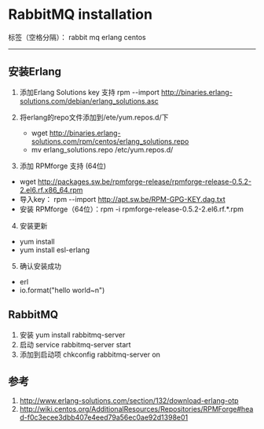 # RabbitMQ installation

标签（空格分隔）： rabbit mq erlang centos

---

##  安装Erlang

 1. 添加Erlang Solutions key 支持
    rpm --import http://binaries.erlang-solutions.com/debian/erlang_solutions.asc
 2. 将erlang的repo文件添加到/ete/yum.repos.d/下 
   
    - wget
   http://binaries.erlang-solutions.com/rpm/centos/erlang_solutions.repo
    - mv erlang_solutions.repo /etc/yum.repos.d/  
 3. 添加 RPMforge 支持  (64位) 
   - wget http://packages.sw.be/rpmforge-release/rpmforge-release-0.5.2-2.el6.rf.x86_64.rpm
   - 导入key： rpm --import http://apt.sw.be/RPM-GPG-KEY.dag.txt 
   - 安装 RPMforge（64位）：rpm -i rpmforge-release-0.5.2-2.el6.rf.*.rpm  
 4. 安装更新
   - yum install
   - yum install esl-erlang
 5. 确认安装成功
   - erl
   - io.format("hello world~n")

## RabbitMQ
  

 1. 安装 yum install rabbitmq-server
 2. 启动 service rabbitmq-server start
 3. 添加到启动项 chkconfig rabbitmq-server on

## 参考

 1. http://www.erlang-solutions.com/section/132/download-erlang-otp  
 2. http://wiki.centos.org/AdditionalResources/Repositories/RPMForge#head-f0c3ecee3dbb407e4eed79a56ec0ae92d1398e01 
